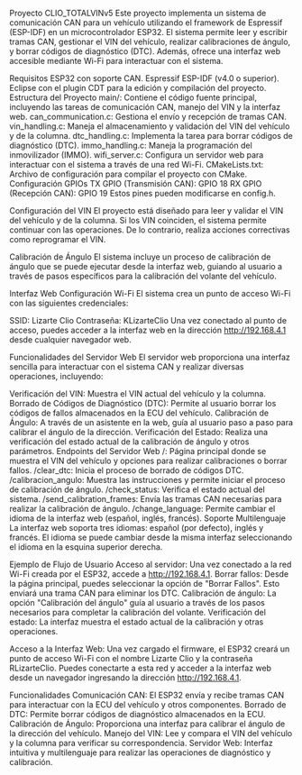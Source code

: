 Proyecto CLIO_TOTALVINv5
Este proyecto implementa un sistema de comunicación CAN para un vehículo utilizando el framework de Espressif (ESP-IDF) en un microcontrolador ESP32. El sistema permite leer y escribir tramas CAN, gestionar el VIN del vehículo, realizar calibraciones de ángulo, y borrar códigos de diagnóstico (DTC). Además, ofrece una interfaz web accesible mediante Wi-Fi para interactuar con el sistema.

Requisitos
ESP32 con soporte CAN.
Espressif ESP-IDF (v4.0 o superior).
Eclipse con el plugin CDT para la edición y compilación del proyecto.
Estructura del Proyecto
main/: Contiene el código fuente principal, incluyendo las tareas de comunicación CAN, manejo del VIN y la interfaz web.
can_communication.c: Gestiona el envío y recepción de tramas CAN.
vin_handling.c: Maneja el almacenamiento y validación del VIN del vehículo y de la columna.
dtc_handling.c: Implementa la tarea para borrar códigos de diagnóstico (DTC).
immo_handling.c: Maneja la programación del inmovilizador (IMMO).
wifi_server.c: Configura un servidor web para interactuar con el sistema a través de una red Wi-Fi.
CMakeLists.txt: Archivo de configuración para compilar el proyecto con CMake.
Configuración
GPIOs
TX GPIO (Transmisión CAN): GPIO 18
RX GPIO (Recepción CAN): GPIO 19
Estos pines pueden modificarse en config.h.

Configuración del VIN
El proyecto está diseñado para leer y validar el VIN del vehículo y de la columna. Si los VIN coinciden, el sistema permite continuar con las operaciones. De lo contrario, realiza acciones correctivas como reprogramar el VIN.

Calibración de Ángulo
El sistema incluye un proceso de calibración de ángulo que se puede ejecutar desde la interfaz web, guiando al usuario a través de pasos específicos para la calibración del volante del vehículo.

Interfaz Web
Configuración Wi-Fi
El sistema crea un punto de acceso Wi-Fi con las siguientes credenciales:

SSID: Lizarte Clio
Contraseña: KLizarteClio
Una vez conectado al punto de acceso, puedes acceder a la interfaz web en la dirección http://192.168.4.1 desde cualquier navegador web.

Funcionalidades del Servidor Web
El servidor web proporciona una interfaz sencilla para interactuar con el sistema CAN y realizar diversas operaciones, incluyendo:

Verificación del VIN: Muestra el VIN actual del vehículo y la columna.
Borrado de Códigos de Diagnóstico (DTC): Permite al usuario borrar los códigos de fallos almacenados en la ECU del vehículo.
Calibración de Ángulo: A través de un asistente en la web, guía al usuario paso a paso para calibrar el ángulo de la dirección.
Verificación del Estado: Realiza una verificación del estado actual de la calibración de ángulo y otros parámetros.
Endpoints del Servidor Web
/: Página principal donde se muestra el VIN del vehículo y opciones para realizar calibraciones o borrar fallos.
/clear_dtc: Inicia el proceso de borrado de códigos DTC.
/calibracion_angulo: Muestra las instrucciones y permite iniciar el proceso de calibración de ángulo.
/check_status: Verifica el estado actual del sistema.
/send_calibration_frames: Envía las tramas CAN necesarias para realizar la calibración de ángulo.
/change_language: Permite cambiar el idioma de la interfaz web (español, inglés, francés).
Soporte Multilenguaje
La interfaz web soporta tres idiomas: español (por defecto), inglés y francés. El idioma se puede cambiar desde la misma interfaz seleccionando el idioma en la esquina superior derecha.

Ejemplo de Flujo de Usuario
Acceso al servidor: Una vez conectado a la red Wi-Fi creada por el ESP32, accede a http://192.168.4.1.
Borrar fallos: Desde la página principal, puedes seleccionar la opción de "Borrar Fallos". Esto enviará una trama CAN para eliminar los DTC.
Calibración de ángulo: La opción "Calibración del ángulo" guía al usuario a través de los pasos necesarios para completar la calibración del volante.
Verificación del estado: La interfaz muestra el estado actual de la calibración y otras operaciones.

Acceso a la Interfaz Web: Una vez cargado el firmware, el ESP32 creará un punto de acceso Wi-Fi con el nombre Lizarte Clio y la contraseña RLizarteClio. Puedes conectarte a esta red y acceder a la interfaz web desde un navegador ingresando la dirección http://192.168.4.1.

Funcionalidades
Comunicación CAN: El ESP32 envía y recibe tramas CAN para interactuar con la ECU del vehículo y otros componentes.
Borrado de DTC: Permite borrar códigos de diagnóstico almacenados en la ECU.
Calibración de Ángulo: Proporciona una interfaz para calibrar el ángulo de la dirección del vehículo.
Manejo del VIN: Lee y compara el VIN del vehículo y la columna para verificar su correspondencia.
Servidor Web: Interfaz intuitiva y multilenguaje para realizar las operaciones de diagnóstico y calibración.
